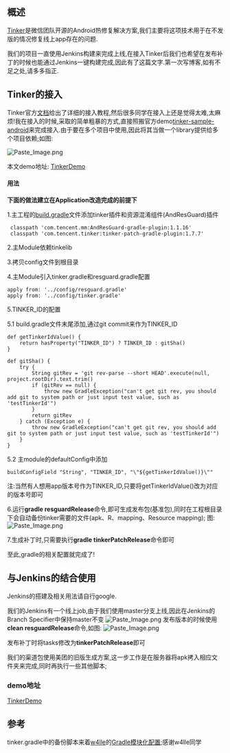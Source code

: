 ## 概述
[Tinker](https://github.com/Tencent/tinker)是微信团队开源的Android热修复解决方案,我们主要将这项技术用于在不发版的情况修复线上app存在的问题.

我们的项目一直使用Jenkins构建来完成上线,在接入Tinker后我们也希望在发布补丁的时候也能通过Jenkins一键构建完成,因此有了这篇文字.第一次写博客,如有不足之处,请多多指正.

## Tinker的接入
Tinker官方[文档](https://github.com/Tencent/tinker/wiki)给出了详细的接入教程,然后很多同学在接入上还是觉得太难,太麻烦!我在接入的时候,采取的简单粗暴的方式,直接照搬官方demo[tinker-sample-android](https://github.com/Tencent/tinker/tree/master/tinker-sample-android)来完成接入.由于要在多个项目中使用,因此将其当做一个library提供给多个项目依赖;如图:

![Paste_Image.png](http://upload-images.jianshu.io/upload_images/442695-4b941fc91356d1a6.png?imageMogr2/auto-orient/strip%7CimageView2/2/w/1240)

本文demo地址: [TinkerDemo](https://github.com/weinierfei/TinkerDemo)

#### 用法
**下面的做法建立在Application改造完成的前提下**

1.主工程的[build.gradle](https://github.com/weinierfei/TinkerDemo/blob/master/build.gradle)文件添加tinker插件和资源混淆组件(AndResGuard)插件

```
 classpath 'com.tencent.mm:AndResGuard-gradle-plugin:1.1.16'
 classpath 'com.tencent.tinker:tinker-patch-gradle-plugin:1.7.7'
```
2.主Module依赖tinkelib

3.拷贝config文件到根目录

4.主Module引入tinker.gradle和resguard.gradle配置

```
apply from: '../config/resguard.gradle'
apply from: '../config/tinker.gradle'
```
5.TINKER_ID的配置

5.1  build.gradle文件末尾添加,通过git commit来作为TINKER_ID

```
def getTinkerIdValue() {
    return hasProperty("TINKER_ID") ? TINKER_ID : gitSha()
}

def gitSha() {
    try {
        String gitRev = 'git rev-parse --short HEAD'.execute(null, project.rootDir).text.trim()
        if (gitRev == null) {
            throw new GradleException("can't get git rev, you should add git to system path or just input test value, such as 'testTinkerId'")
        }
        return gitRev
    } catch (Exception e) {
        throw new GradleException("can't get git rev, you should add git to system path or just input test value, such as 'testTinkerId'")
    }
}
```
5.2  主module的defaultConfig中添加

```
buildConfigField "String", "TINKER_ID", "\"${getTinkerIdValue()}\""
```
注:当然有人想用app版本号作为TINKER_ID,只要将getTinkerIdValue()改为对应的版本号即可

6.运行**gradle resguardRelease**命令,即可生成发布包(基准包),同时在工程根目录下会自动备份tinker需要的文件(apk、R、mapping、Resource mapping);
图:
![Paste_Image.png](http://upload-images.jianshu.io/upload_images/442695-e106446ca21a2105.png?imageMogr2/auto-orient/strip%7CimageView2/2/w/1240)

7.生成补丁时,只需要执行**gradle tinkerPatchRelease**命令即可

至此,gradle的相关配置就完成了!

## 与Jenkins的结合使用
Jenkins的搭建及相关用法请自行google.

我们的Jenkins有一个线上job,由于我们使用master分支上线,因此在Jenkins的Branch Specifier中保持master不变
![Paste_Image.png](http://upload-images.jianshu.io/upload_images/442695-4d0f9bab75cc7dc3.png?imageMogr2/auto-orient/strip%7CimageView2/2/w/1240)
发布版本的时候使用**clean resguardRelease**命令,如图:
![Paste_Image.png](http://upload-images.jianshu.io/upload_images/442695-d575c7f9ab5c4127.png?imageMogr2/auto-orient/strip%7CimageView2/2/w/1240)

发布补丁时将tasks修改为**tinkerPatchRelease**即可

我们的渠道包使用美团的旧版生成方案,这一步工作是在服务器将apk拷入相应文件夹来完成,同时再执行一些其他脚本;
### demo地址
 [TinkerDemo](https://github.com/weinierfei/TinkerDemo)
## 参考
tinker.gradle中的备份脚本来着[w4lle](https://w4lle.github.io/)的[Gradle模块化配置](https://w4lle.github.io/2017/01/22/gradle-modules/);感谢w4lle同学